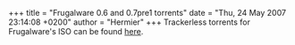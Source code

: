 +++
title = "Frugalware 0.6 and 0.7pre1 torrents"
date = "Thu, 24 May 2007 23:14:08 +0200"
author = "Hermier"
+++
Trackerless torrents for Frugalware's ISO can be found [here](http://blogs.frugalware.org/index.php?cat=51).